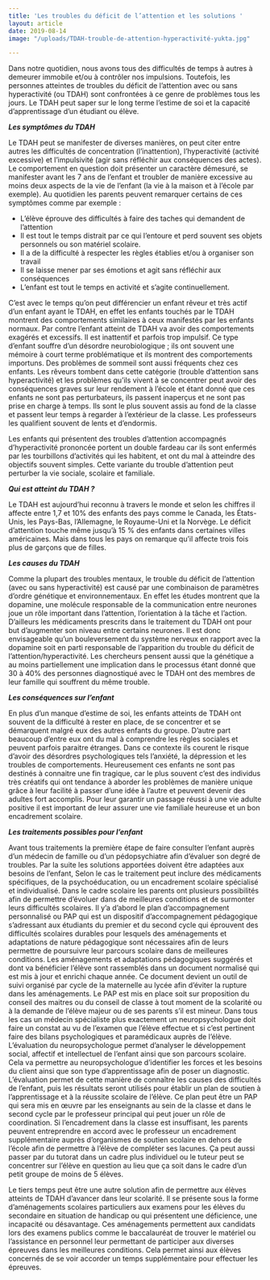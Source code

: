 ```yaml
---
title: 'Les troubles du déficit de l’attention et les solutions '
layout: article
date: 2019-08-14
image: "/uploads/TDAH-trouble-de-attention-hyperactivité-yukta.jpg"

---
```

Dans notre quotidien, nous avons tous des difficultés de temps à autres à demeurer immobile et/ou à contrôler nos impulsions. Toutefois, les personnes atteintes de troubles du déficit de l’attention avec ou sans hyperactivité (ou TDAH) sont confrontées à ce genre de problèmes tous les jours. Le TDAH peut saper sur le long terme l’estime de soi et la capacité d’apprentissage d’un étudiant ou élève.

**_Les symptômes du TDAH_**

Le TDAH peut se manifester de diverses manières, on peut citer entre autres les difficultés de concentration (l’inattention), l’hyperactivité (activité excessive) et l’impulsivité (agir sans réfléchir aux conséquences des actes). Le comportement en question doit présenter un caractère démesuré, se manifester avant les 7 ans de l’enfant et troubler de manière excessive au moins deux aspects de la vie de l’enfant (la vie à la maison et à l’école par exemple).
Au quotidien les parents peuvent remarquer certains de ces symptômes comme par exemple :

* L’élève éprouve des difficultés à faire des taches qui demandent de l’attention
* Il est tout le temps distrait par ce qui l’entoure et perd souvent ses objets personnels ou son matériel scolaire.
* Il a de la difficulté à respecter les règles établies et/ou à organiser son travail
* Il se laisse mener par ses émotions et agit sans réfléchir aux conséquences
* L’enfant est tout le temps en activité et s’agite continuellement.

C’est avec le temps qu’on peut différencier un enfant rêveur et très actif d’un enfant ayant le TDAH, en effet les enfants touchés par le TDAH montrent des comportements similaires à ceux manifestés par les enfants normaux. Par contre l’enfant atteint de TDAH va avoir des comportements exagérés et excessifs. Il est inattentif et parfois trop impulsif. Ce type d’enfant souffre d’un désordre neurobiologique ; ils ont souvent une mémoire à court terme problématique et ils montrent des comportements importuns.
Des problèmes de sommeil sont aussi fréquents chez ces enfants. Les rêveurs tombent dans cette catégorie (trouble d’attention sans hyperactivité) et les problèmes qu’ils vivent à se concentrer peut avoir des conséquences graves sur leur rendement à l’école et étant donné que ces enfants ne sont pas perturbateurs, ils passent inaperçus et ne sont pas prise en charge à temps. Ils sont le plus souvent assis au fond de la classe et passent leur temps à regarder à l’extérieur de la classe. Les professeurs les qualifient souvent de lents et d’endormis.

Les enfants qui présentent des troubles d’attention accompagnés d’hyperactivité prononcée portent un double fardeau car ils sont enfermés par les tourbillons d’activités qui les habitent, et ont du mal à atteindre des objectifs souvent simples. Cette variante du trouble d’attention peut perturber la vie sociale, scolaire et familiale.

**_Qui est atteint du TDAH ?_**

Le TDAH est aujourd’hui reconnu à travers le monde et selon les chiffres il affecte entre 1,7 et 10% des enfants des pays comme le Canada, les États-Unis, les Pays-Bas, l’Allemagne, le Royaume-Uni et la Norvège. Le déficit d’attention touche même jusqu’à 15 % des enfants dans certaines villes américaines. Mais dans tous les pays on remarque qu’il affecte trois fois plus de garçons que de filles.

**_Les causes du TDAH_**

Comme la plupart des troubles mentaux, le trouble du déficit de l’attention (avec ou sans hyperactivité) est causé par une combinaison de paramètres d’ordre génétique et environnementaux. En effet les études montrent que la dopamine, une molécule responsable de la communication entre neurones joue un rôle important dans l’attention, l’orientation à la tâche et l’action. D’ailleurs les médicaments prescrits dans le traitement du TDAH ont pour but d’augmenter son niveau entre certains neurones. Il est donc envisageable qu’un bouleversement du système nerveux en rapport avec la dopamine soit en parti responsable de l’apparition du trouble du déficit de l’attention/hyperactivité.
Les chercheurs pensent aussi que la génétique a au moins partiellement une implication dans le processus étant donné que 30 à 40% des personnes diagnostiqué avec le TDAH ont des membres de leur famille qui souffrent du même trouble.

**_Les conséquences sur l’enfant_**

En plus d’un manque d’estime de soi, les enfants atteints de TDAH ont souvent de la difficulté à rester en place, de se concentrer et se démarquent malgré eux des autres enfants du groupe. D’autre part beaucoup d’entre eux ont du mal à comprendre les règles sociales et peuvent parfois paraitre étranges. Dans ce contexte ils courent le risque d’avoir des désordres psychologiques tels l’anxiété, la dépression et les troubles de comportements.
Heureusement ces enfants ne sont pas destinés à connaitre une fin tragique, car le plus souvent c’est des individus très créatifs qui ont tendance à aborder les problèmes de manière unique grâce à leur facilité à passer d’une idée à l’autre et peuvent devenir des adultes fort accomplis. Pour leur garantir un passage réussi à une vie adulte positive il est important de leur assurer une vie familiale heureuse et un bon encadrement scolaire.

**_Les traitements possibles pour l’enfant_**

Avant tous traitements la première étape de faire consulter l’enfant auprès d’un médecin de famille ou d’un pédopsychiatre afin d’évaluer son degré de troubles. Par la suite les solutions apportées doivent être adaptées aux besoins de l’enfant, Selon le cas le traitement peut inclure des médicaments spécifiques, de la psychoéducation, ou un encadrement scolaire spécialisé et individualisé.
Dans le cadre scolaire les parents ont plusieurs possibilités afin de permettre d’évoluer dans de meilleures conditions et de surmonter leurs difficultés scolaires. Il y’a d’abord le plan d’accompagnement personnalisé ou PAP qui est un dispositif d’accompagnement pédagogique s’adressant aux étudiants du premier et du second cycle qui éprouvent des difficultés scolaires durables pour lesquels des aménagements et adaptations de nature pédagogique sont nécessaires afin de leurs permettre de poursuivre leur parcours scolaire dans de meilleures conditions. Les aménagements et adaptations pédagogiques suggérés et dont va bénéficier l’élève sont rassemblés dans un document normalisé qui est mis à jour et enrichi chaque année. Ce document devient un outil de suivi organisé par cycle de la maternelle au lycée afin d’éviter la rupture dans les aménagements. Le PAP est mis en place soit sur proposition du conseil des maitres ou du conseil de classe à tout moment de la scolarité ou à la demande de l’élève majeur ou de ses parents s’il est mineur. Dans tous les cas un médecin spécialiste plus exactement un neuropsychologue doit faire un constat au vu de l’examen que l’élève effectue et si c’est pertinent faire des bilans psychologiques et paramédicaux auprès de l’élève.
L’évaluation du neuropsychologue permet d’analyser le développement social, affectif et intellectuel de l’enfant ainsi que son parcours scolaire. Cela va permettre au neuropsychologue d’identifier les forces et les besoins du client ainsi que son type d’apprentissage afin de poser un diagnostic. L’évaluation permet de cette manière de connaître les causes des difficultés de l’enfant, puis les résultats seront utilisés pour établir un plan de soutien à l’apprentissage et à la réussite scolaire de l’élève. Ce plan peut être un PAP qui sera mis en œuvre par les enseignants au sein de la classe et dans le second cycle par le professeur principal qui peut jouer un rôle de coordination.  Si l’encadrement dans la classe est insuffisant, les parents peuvent entreprendre en accord avec le professeur un encadrement supplémentaire auprès d’organismes de soutien scolaire en dehors de l’école afin de permettre à l’élève de compléter ses lacunes. Ça peut aussi passer par du tutorat dans un cadre plus individuel ou le tuteur peut se concentrer sur l’élève en question au lieu que ça soit dans le cadre d’un petit groupe de moins de 5 élèves.

Le tiers temps peut être une autre solution afin de permettre aux élèves atteints de TDAH d’avancer dans leur scolarité. Il se présente sous la forme d’aménagements scolaires particuliers aux examens pour les élèves du secondaire en situation de handicap ou qui présentent une déficience, une incapacité ou désavantage. Ces aménagements permettent aux candidats lors des examens publics comme le baccalauréat de trouver le matériel ou l’assistance en personnel leur permettant de participer aux diverses épreuves dans les meilleures conditions. Cela permet ainsi aux élèves concernés de se voir accorder un temps supplémentaire pour effectuer les épreuves.